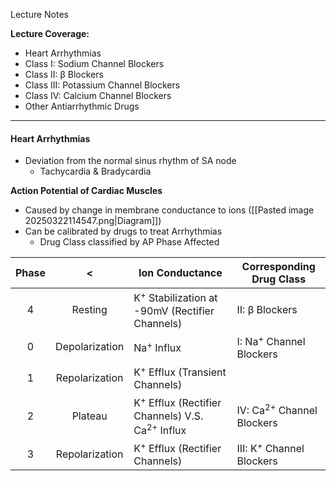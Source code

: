 Lecture Notes

**Lecture Coverage:**
- Heart Arrhythmias
- Class I: Sodium Channel Blockers
- Class II: β Blockers
- Class III: Potassium Channel Blockers
- Class IV: Calcium Channel Blockers
- Other Antiarrhythmic Drugs

---
#### **Heart Arrhythmias**
- Deviation from the normal sinus rhythm of SA node
	- Tachycardia & Bradycardia

**Action Potential of Cardiac Muscles**
- Caused by change in membrane conductance to ions ([[Pasted image 20250322114547.png|Diagram]])
- Can be calibrated by drugs to treat Arrhythmias
	- Drug Class classified by AP Phase Affected

| Phase |       <        | Ion Conductance                                                       | Corresponding Drug Class             |
| :---: | :------------: | --------------------------------------------------------------------- | ------------------------------------ |
|   4   |    Resting     | K<sup>+</sup> Stabilization at -90mV (Rectifier Channels)             | II: β Blockers                       |
|   0   | Depolarization | Na<sup>+</sup> Influx                                                 | I: Na<sup>+</sup> Channel Blockers   |
|   1   | Repolarization | K<sup>+</sup> Efflux (Transient Channels)                             |                                      |
|   2   |    Plateau     | K<sup>+</sup> Efflux (Rectifier Channels) V.S. Ca<sup>2+</sup> Influx | IV: Ca<sup>2+</sup> Channel Blockers |
|   3   | Repolarization | K<sup>+</sup> Efflux (Rectifier Channels)                             | III: K<sup>+</sup> Channel Blockers  |
